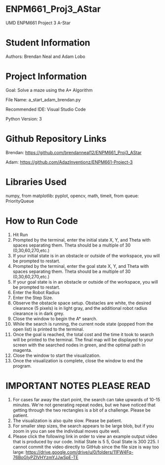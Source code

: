 # ENPM661_Proj3_AStar
UMD ENPM661 Project 3 A-Star

# Student Information
Authors: Brendan Neal and Adam Lobo

# Project Information
Goal: Solve a maze using the A* Algorithm

File Name: a_start_adam_brendan.py

Recommended IDE: Visual Studio Code

Python Version: 3

# Github Repository Links

Brendan: https://github.com/brendanneal12/ENPM661_Proj3_AStar

Adam: https://github.com/AdazInventionz/ENPM661-Project-3

# Libraries Used
numpy, from matplotlib: pyplot, opencv, math, timeit, from queue: PriorityQueue

# How to Run Code

1. Hit Run
2. Prompted by the terminal, enter the initial state X, Y, and Theta with spaces separating them. Theta should be a multiple of 30 (0,30,60,270,etc.)
3. If your initial state is in an obstacle or outside of the workspace, you will be prompted to restart.
4. Prompted by the terminal, enter the goal state X, Y, and Theta with spaces separating them. Theta should be a multiple of 30 (0,30,60,270,etc.)
5. If your goal state is in an obstacle or outside of the workspace, you will be prompted to restart.
6. Enter the Robot Radius
7. Enter the Step Size.
8. Observe the obstacle space setup. Obstacles are white, the desired clearance (5 pixels) is in light gray, and the additional robot radius clearance is in dark grey.
9. Close the window to begin the A* search.
10. While the search is running, the current node state (popped from the open list) is printed to the terminal.
11. Once the goal is reached, the total cost and the time it took to search will be printed to the terminal. The final map will be displayed to your screen with the searched nodes in green, and the optimal path in magenta.
12. Close the window to start the visualization.
13. Once the visualization is complete, close the window to end the program.

# IMPORTANT NOTES PLEASE READ
1. For cases far away the start point, the search can take upwards of 10-15 minutes. We're not generating repeat nodes, but we have noticed that getting through the two rectangles is a bit of a challenge. Please be patient.
2. The visualization is also quite slow. Please be patient.
3. For smaller step sizes, the search appears to be  large blob, but if you zoom in you can see the individual moves quite well.
4. Please click the following link in order to view an example output video that is produced by our code. Initial State is 5 5, Goal State is 300 225. I cannot commit the video directly to GitHub since the file size is way too large: https://drive.google.com/drive/u/0/folders/11FW4Fq-76BoGIyPZIVHYzmYJJwSpE-TE


